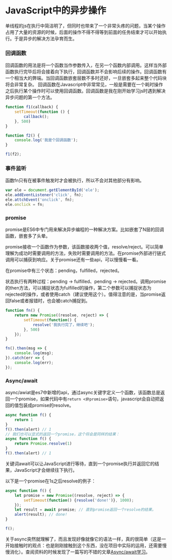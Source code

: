 # JavaScript中的异步操作

单线程的js在执行中简洁明了，但同时也带来了一个非常头疼的问题，当某个操作占用了大量的资源的时候，后面的操作不得不得等到前面的任务结束才可以开始执行。于是异步的解决方法孕育而生。

### 回调函数

回调函数的用法是将一个函数当作参数传入，在另一个函数内部调用。这样当外部函数执行完毕后将会接着向下执行，回调函数并不会影响后续的操作。回调函数有一个相当大的弊端。当回调函数嵌套层数不多时还好，一旦嵌套多起来整个代码块将会非常复杂。
回调函数在Javascript中非常常见，一般是需要在一个耗时操作之后执行某个操作时可以使用回调函数。回调函数是我在刚开始学习js时遇到解决异步问题的第一个方法。

```js
function f1(callback) {
    setTimeout(function () {
        callback();
    }, 500)
}

function f2() {
    console.log('我是个回调函数');
}

f1(f2);
```

### 事件监听

函数fn只有在被事件触发时才会被执行，所以不会对其他部分有影响。

```js
var ele = document.getElementById('ele');
ele.addEventListener('click', fn);
ele.attchEvent('onclick', fn);
ele.onclick = fn;
```

### promise

promise是ES6中专门用来解决异步编程的一种解决方案。比如嵌套了N层的回调函数，嵌套多了头晕。

promise接收一个函数作为参数，该函数接收两个值，resolve/reject。可以简单理解为成功时需要调用的方法，失败时需要调用的方法。在promise外部进行链式调用可以捕获到响应。关于promise还有一些api，可以慢慢看一看。

在promise中有三个状态：pending，fulfilled，rejected。

状态执行有两种过程：pending -> fulfilled、pending -> rejected。调用promise的then方法，可以捕捉状态为fulfilled的操作，第二个参数可以捕捉状态为rejected的操作，或者使用catch（建议使用这个）。值得注意的是，当promise返回false或者报错时，也会被catch捕捉到。

```js
function fn() {
    return new Promise((resolve, reject) => {
        setTimeout(function() {
            resolve('我执行完了，继续吧');
        }, 500)
    });
}

fn().then(msg => {
    console.log(msg);
}).catch(err => {
    console.log(err);
});
```

### Async/await

async/awiat是es7中新增的api，通过async关键字定义一个函数，该函数总是返回一个promise，如果代码中有```return <非promise>```语句，javascript会自动把返回的值包装成promise的resolve。

```js
async function f() {
    return 1
}
f().then(alert) // 1
// 我们也可以显式的返回一个promise，这个将会是同样的结果：
async function f() {
    return Promise.resolve(1)
}
f().then(alert) // 1
```

关键词await可以让JavaScript进行等待，直到一个promise执行并返回它的结果，JavaScript才会继续往下执行。

以下是一个promise在1s之后resolve的例子：

```js
async function f() {
    let promise = new Promise((resolve, reject) => {
        setTimeout(function() {resolve('done!')}, 1000);
    });
    let result = await promise; // 直到promise返回一个resolve的结果。
    alert(result); // done!
}

f();
```

关于async突然就理解了，而且发现好像就像它的语法一样，真的很简单（这是一开始接触时的观点：也是刚刚接触到这个东西，没在项目中实际的运用，还需要慢慢消化）。查阅资料的时候发现了一篇写的不错的文章[Async/await学习](https://segmentfault.com/a/1190000013292562?utm_source=channel-newest)。



